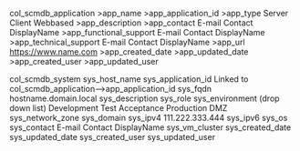 col_scmdb_application
    >app_name
    >app_application_id
    >app_type
        Server
        Client
        Webbased
    >app_description
    >app_contact
        E-mail Contact DisplayName
    >app_functional_support
        E-mail Contact DisplayName
    >app_technical_support
        E-mail Contact DisplayName
    >app_url
        https://www.name.com
    >app_created_date
    >app_updated_date
    >app_created_user
    >app_updated_user




col_scmdb_system
    sys_host_name
    sys_application_id
        Linked to col_scmdb_application-->app_application_id
    sys_fqdn
        hostname.domain.local
    sys_description
    sys_role
    sys_environment (drop down list)
        Development
        Test
        Acceptance
        Production
        DMZ
    sys_network_zone
    sys_domain
    sys_ipv4
        111.222.333.444
    sys_ipv6
    sys_os
    sys_contact
        E-mail Contact DisplayName
    sys_vm_cluster
    sys_created_date
    sys_updated_date
    sys_created_user
    sys_updated_user
